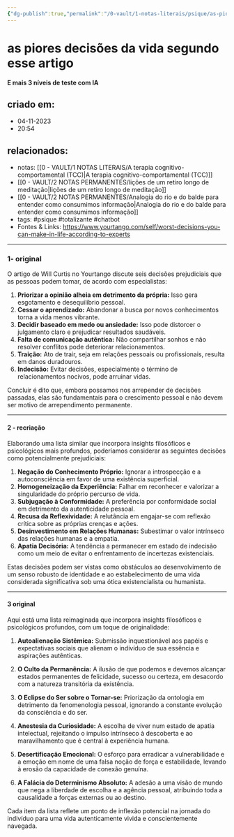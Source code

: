 ```yaml
---
{"dg-publish":true,"permalink":"/0-vault/1-notas-literais/psique/as-piores-decisoes-da-vida-segundo-esse-artigo-e-mais-3-niveis-de-teste-com-ia/","tags":["psique","totalizante"],"dgHomeLink":true,"dgShowLocalGraph":true,"dgShowFileTree":true,"dgEnableSearch":true}
---
```


# as piores decisões da vida segundo esse artigo
**E mais 3 níveis de teste com IA**
## criado em: 
- 04-11-2023
- 20:54
## relacionados:
- notas: [[0 - VAULT/1 NOTAS LITERAIS/A terapia cognitivo-comportamental (TCC)\|A terapia cognitivo-comportamental (TCC)]]
- [[0 - VAULT/2 NOTAS PERMANENTES/lições de um retiro longo de meditação\|lições de um retiro longo de meditação]]
- [[0 - VAULT/2 NOTAS PERMANENTES/Analogia do rio e do balde para entender como consumimos informação\|Analogia do rio e do balde para entender como consumimos informação]]
- tags: #psique #totalizante #chatbot 
- Fontes & Links: https://www.yourtango.com/self/worst-decisions-you-can-make-in-life-according-to-experts
---
### 1- original
O artigo de Will Curtis no Yourtango discute seis decisões prejudiciais que as pessoas podem tomar, de acordo com especialistas:

1. **Priorizar a opinião alheia em detrimento da própria:** Isso gera esgotamento e desequilíbrio pessoal.
2. **Cessar o aprendizado:** Abandonar a busca por novos conhecimentos torna a vida menos vibrante.
3. **Decidir baseado em medo ou ansiedade:** Isso pode distorcer o julgamento claro e prejudicar resultados saudáveis.
4. **Falta de comunicação autêntica:** Não compartilhar sonhos e não resolver conflitos pode deteriorar relacionamentos.
5. **Traição:** Ato de trair, seja em relações pessoais ou profissionais, resulta em danos duradouros.
6. **Indecisão:** Evitar decisões, especialmente o término de relacionamentos nocivos, pode arruinar vidas.

Concluir é dito que, embora possamos nos arrepender de decisões passadas, elas são fundamentais para o crescimento pessoal e não devem ser motivo de arrependimento permanente.

---
#### 2 - recriação
Elaborando uma lista similar que incorpora insights filosóficos e psicológicos mais profundos, poderíamos considerar as seguintes decisões como potencialmente prejudiciais:

1. **Negação do Conhecimento Próprio:** Ignorar a introspecção e a autoconsciência em favor de uma existência superficial.
2. **Homogeneização da Experiência:** Falhar em reconhecer e valorizar a singularidade do próprio percurso de vida.
3. **Subjugação à Conformidade:** A preferência por conformidade social em detrimento da autenticidade pessoal.
4. **Recusa da Reflexividade:** A relutância em engajar-se com reflexão crítica sobre as próprias crenças e ações.
5. **Desinvestimento em Relações Humanas:** Subestimar o valor intrínseco das relações humanas e a empatia.
6. **Apatia Decisória:** A tendência a permanecer em estado de indecisão como um meio de evitar o enfrentamento de incertezas existenciais.

Estas decisões podem ser vistas como obstáculos ao desenvolvimento de um senso robusto de identidade e ao estabelecimento de uma vida considerada significativa sob uma ótica existencialista ou humanista.

---
#### 3 original

Aqui está uma lista reimaginada que incorpora insights filosóficos e psicológicos profundos, com um toque de originalidade:

1. **Autoalienação Sistêmica:** Submissão inquestionável aos papéis e expectativas sociais que alienam o indivíduo de sua essência e aspirações autênticas.

2. **O Culto da Permanência:** A ilusão de que podemos e devemos alcançar estados permanentes de felicidade, sucesso ou certeza, em desacordo com a natureza transitória da existência.

3. **O Eclipse do Ser sobre o Tornar-se:** Priorização da ontologia em detrimento da fenomenologia pessoal, ignorando a constante evolução da consciência e do ser.

4. **Anestesia da Curiosidade:** A escolha de viver num estado de apatia intelectual, rejeitando o impulso intrínseco à descoberta e ao maravilhamento que é central à experiência humana.

5. **Desertificação Emocional:** O esforço para erradicar a vulnerabilidade e a emoção em nome de uma falsa noção de força e estabilidade, levando à erosão da capacidade de conexão genuína.

6. **A Falácia do Determinismo Absoluto:** A adesão a uma visão de mundo que nega a liberdade de escolha e a agência pessoal, atribuindo toda a causalidade a forças externas ou ao destino.

Cada item da lista reflete um ponto de inflexão potencial na jornada do indivíduo para uma vida autenticamente vivida e conscientemente navegada.
